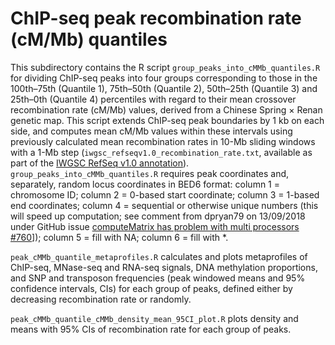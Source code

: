 # ChIP-seq peak recombination rate (cM/Mb) quantiles

This subdirectory contains the R script `group_peaks_into_cMMb_quantiles.R` for dividing ChIP-seq peaks into four groups corresponding to those in the 100th–75th (Quantile 1), 75th–50th (Quantile 2), 50th–25th (Quantile 3) and 25th–0th (Quantile 4) percentiles with regard to their mean crossover recombination rate (cM/Mb) values, derived from a Chinese Spring × Renan genetic map.
This script extends ChIP-seq peak boundaries by 1 kb on each side, and computes mean cM/Mb values within these intervals using previously calculated mean recombination rates in 10-Mb sliding windows with a 1-Mb step (`iwgsc_refseqv1.0_recombination_rate.txt`, available as part of the [IWGSC RefSeq v1.0 annotation](https://urgi.versailles.inra.fr/download/iwgsc/IWGSC_RefSeq_Annotations/v1.0/)).
`group_peaks_into_cMMb_quantiles.R` requires peak coordinates and, separately, random locus coordinates in BED6 format: column 1 = chromosome ID; column 2 = 0-based start coordinate; column 3 = 1-based end coordinates; column 4 = sequential or otherwise unique numbers (this will speed up computation; see comment from dpryan79 on 13/09/2018 under GitHub issue [computeMatrix has problem with multi processors #760](https://github.com/deeptools/deepTools/issues/760)]); column 5 = fill with NA; column 6 = fill with \*.

`peak_cMMb_quantile_metaprofiles.R` calculates and plots metaprofiles of ChIP-seq, MNase-seq and RNA-seq signals, DNA methylation proportions, and SNP and transposon frequencies (peak windowed means and 95% confidence intervals, CIs) for each group of peaks, defined either by decreasing recombination rate or randomly.

`peak_cMMb_quantile_cMMb_density_mean_95CI_plot.R` plots density and means with 95% CIs of recombination rate for each group of peaks.
